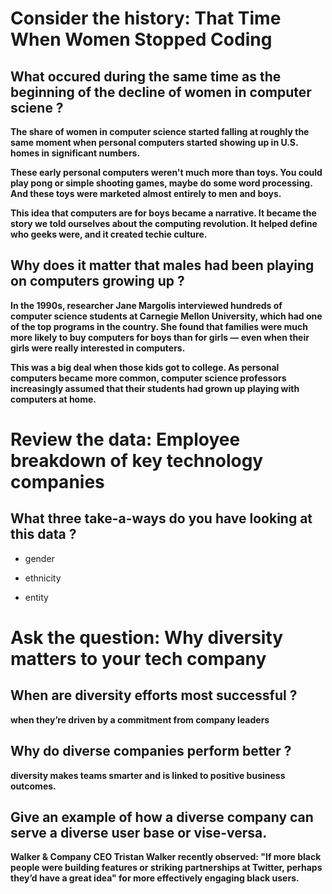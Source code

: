 # Consider the history: That Time When Women Stopped Coding 

## What occured during the same time as the beginning of the decline of women in computer sciene ?

**The share of women in computer science started falling at roughly the same moment when personal computers started showing up in U.S. homes in significant numbers.** 

**These early personal computers weren't much more than toys. You could play pong or simple shooting games, maybe do some word processing. And these toys were marketed almost entirely to men and boys.** 

**This idea that computers are for boys became a narrative. It became the story we told ourselves about the computing revolution. It helped define who geeks were, and it created techie culture.** 

## Why does it matter that males had been playing on computers growing up ? 

**In the 1990s, researcher Jane Margolis interviewed hundreds of computer science students at Carnegie Mellon University, which had one of the top programs in the country. She found that families were much more likely to buy computers for boys than for girls — even when their girls were really interested in computers.** 

**This was a big deal when those kids got to college. As personal computers became more common, computer science professors increasingly assumed that their students had grown up playing with computers at home.** 

# Review the data: Employee breakdown of key technology companies 

## What three take-a-ways do you have looking at this data ?

* gender 

* ethnicity 

* entity  

# Ask the question: Why diversity matters to your tech company 

## When are diversity efforts most successful ?

**when they’re driven by a commitment from company leaders** 

## Why do diverse companies perform better ?

**diversity makes teams smarter and is linked to positive business outcomes.** 

## Give an example of how a diverse company can serve a diverse user base or vise-versa.  

**Walker & Company CEO Tristan Walker recently observed: "If more black people were building features or striking partnerships at Twitter, perhaps they’d have a great idea" for more effectively engaging black users.** 

